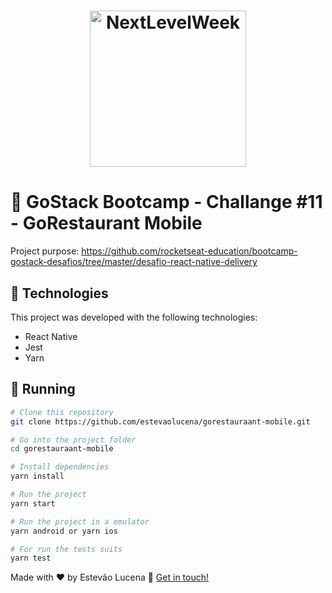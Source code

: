 <h1 align="center">
    <img alt="NextLevelWeek" title="#NextLevelWeek" src="https://camo.githubusercontent.com/8c13dc2618dbd7f76d1d574350b98fdee1335ce5/68747470733a2f2f726f636b6574736561742d63646e2e73332d73612d656173742d312e616d617a6f6e6177732e636f6d2f626f6f7463616d702d6865616465722e706e67" width="250px" />
</h1>

# :ledger: GoStack Bootcamp - Challange #11 - GoRestaurant Mobile

Project purpose: https://github.com/rocketseat-education/bootcamp-gostack-desafios/tree/master/desafio-react-native-delivery

## :rocket: Technologies
This project was developed with the following technologies:
- React Native
- Jest
- Yarn

## :runner: Running

```bash
# Clone this repository
git clone https://github.com/estevaolucena/gorestauraant-mobile.git

# Go into the project folder
cd gorestauraant-mobile

# Install dependencies
yarn install

# Run the project
yarn start

# Run the project in a emulator
yarn android or yarn ios

# For run the tests suits
yarn test
```


Made with ♥ by Estevão Lucena :wave: [Get in touch!](https://www.linkedin.com/in/estevaolucena/)
